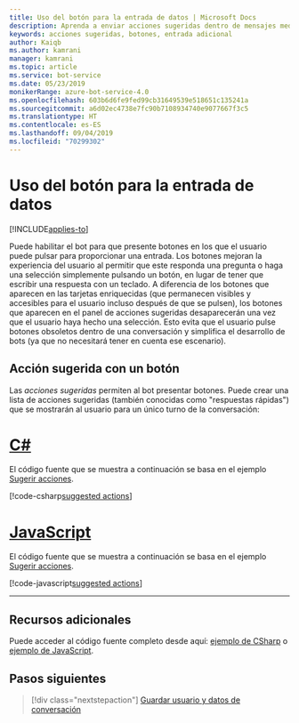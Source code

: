 ```yaml
---
title: Uso del botón para la entrada de datos | Microsoft Docs
description: Aprenda a enviar acciones sugeridas dentro de mensajes mediante Bot Framework SDK para JavaScript.
keywords: acciones sugeridas, botones, entrada adicional
author: Kaiqb
ms.author: kamrani
manager: kamrani
ms.topic: article
ms.service: bot-service
ms.date: 05/23/2019
monikerRange: azure-bot-service-4.0
ms.openlocfilehash: 603b6d6fe9fed99cb31649539e518651c135241a
ms.sourcegitcommit: a6d02ec4738e7fc90b7108934740e9077667f3c5
ms.translationtype: HT
ms.contentlocale: es-ES
ms.lasthandoff: 09/04/2019
ms.locfileid: "70299302"
---
```

# <a name="use-button-for-input"></a>Uso del botón para la entrada de datos

[!INCLUDE[applies-to](../includes/applies-to.md)]

Puede habilitar el bot para que presente botones en los que el usuario puede pulsar para proporcionar una entrada. Los botones mejoran la experiencia del usuario al permitir que este responda una pregunta o haga una selección simplemente pulsando un botón, en lugar de tener que escribir una respuesta con un teclado. A diferencia de los botones que aparecen en las tarjetas enriquecidas (que permanecen visibles y accesibles para el usuario incluso después de que se pulsen), los botones que aparecen en el panel de acciones sugeridas desaparecerán una vez que el usuario haya hecho una selección. Esto evita que el usuario pulse botones obsoletos dentro de una conversación y simplifica el desarrollo de bots (ya que no necesitará tener en cuenta ese escenario). 

## <a name="suggest-action-using-button"></a>Acción sugerida con un botón

Las *acciones sugeridas* permiten al bot presentar botones. Puede crear una lista de acciones sugeridas (también conocidas como "respuestas rápidas") que se mostrarán al usuario para un único turno de la conversación: 

# <a name="ctabcsharp"></a>[C#](#tab/csharp)

El código fuente que se muestra a continuación se basa en el ejemplo [Sugerir acciones](https://aka.ms/SuggestedActionsCSharp).

[!code-csharp[suggested actions](~/../botbuilder-samples/samples/csharp_dotnetcore/08.suggested-actions/Bots/SuggestedActionsBot.cs?range=87-101)]

# <a name="javascripttabjavascript"></a>[JavaScript](#tab/javascript)

El código fuente que se muestra a continuación se basa en el ejemplo [Sugerir acciones](https://aka.ms/SuggestActionsJS).

[!code-javascript[suggested actions](~/../botbuilder-samples/samples/javascript_nodejs/08.suggested-actions/bots/suggestedActionsBot.js?range=61-64)]

---

## <a name="additional-resources"></a>Recursos adicionales

Puede acceder al código fuente completo desde aquí: [ejemplo de CSharp](https://aka.ms/SuggestedActionsCSharp) o [ejemplo de JavaScript](https://aka.ms/SuggestActionsJS).

## <a name="next-steps"></a>Pasos siguientes

> [!div class="nextstepaction"]
> [Guardar usuario y datos de conversación](./bot-builder-howto-v4-state.md)
